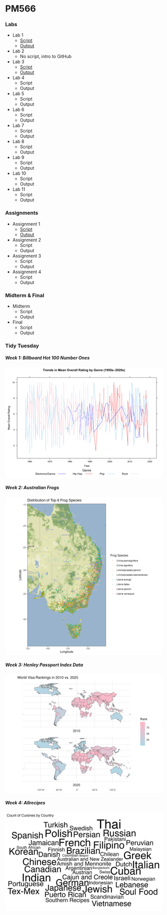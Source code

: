 # PM566

### Labs
- Lab 1
  - [Script](https://github.com/xinranwang111/PM566/blob/main/Lab1.qmd)
  - [Output](https://github.com/xinranwang111/PM566/blob/main/Lab1.html)
- Lab 2
  - No script, intro to GitHub
- Lab 3
  - [Script](https://github.com/xinranwang111/PM566/blob/main/Lab3.qmd)
  - [Output](https://github.com/xinranwang111/PM566/blob/main/Lab3.html)
- Lab 4
  - Script
  - Output
- Lab 5
  - Script
  - Output
- Lab 6
  - Script
  - Output
- Lab 7
  - Script
  - Output
- Lab 8
  - Script
  - Output
- Lab 9
  - Script
  - Output
- Lab 10
  - Script
  - Output
- Lab 11
  - Script
  - Output

### Assignments
- Assignment 1
  - [Script](https://github.com/xinranwang111/PM566/blob/main/Assignment1.qmd)
  - [Output](https://github.com/xinranwang111/PM566/blob/main/Assignment1.html)
- Assignment 2
  - Script
  - Output
- Assignment 3
  - Script
  - Output
- Assignment 4
  - Script
  - Output

### Midterm & Final
- Midterm
  - Script
  - Output
- Final
  - Script
  - Output

### Tidy Tuesday 
##### Week 1: Billboard Hot 100 Number Ones
<img src="https://github.com/xinranwang111/PM566/blob/main/tidytuesday/extra_credit1.png" width="600">  

##### Week 2: Australian Frogs
<img src="https://github.com/xinranwang111/PM566/blob/main/tidytuesday/extra_credit2.png" width="600">

##### Week 3: Henley Passport Index Data
<img src="https://github.com/xinranwang111/PM566/blob/main/tidytuesday/extra_credit3.png" width="600">  

##### Week 4: Allrecipes
<img src="https://github.com/xinranwang111/PM566/blob/main/tidytuesday/extra_credit4.png" width="600">  
